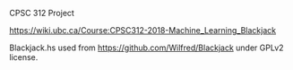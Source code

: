 CPSC 312 Project

https://wiki.ubc.ca/Course:CPSC312-2018-Machine_Learning_Blackjack

Blackjack.hs used from https://github.com/Wilfred/Blackjack under GPLv2 license.
